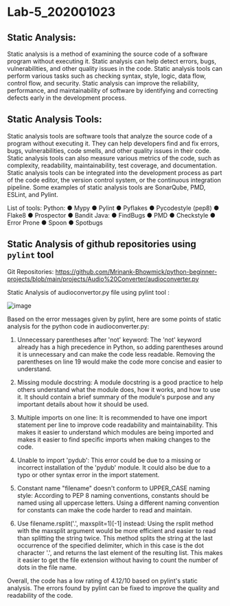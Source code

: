 # Lab-5_202001023

## Static Analysis: 
Static analysis is a method of examining the source code of a software program without executing it. Static analysis can help detect errors, bugs, vulnerabilities, and other quality issues in the code. Static analysis tools can perform various tasks such as checking syntax, style, logic, data flow, control flow, and security. Static analysis can improve the reliability, performance, and maintainability of software by identifying and correcting defects early in the development process.

## Static Analysis Tools: 
Static analysis tools are software tools that analyze the source code of a program without executing it. They can help developers find and fix errors, bugs, vulnerabilities, code smells, and other quality issues in their code. Static analysis tools can also measure various metrics of the code, such as complexity, readability, maintainability, test coverage, and documentation. Static analysis tools can be integrated into the development process as part of the code editor, the version control system, or the continuous integration pipeline. Some examples of static analysis tools are SonarQube, PMD, ESLint, and Pylint.

List of tools:
Python:
● Mypy
● Pylint
● Pyflakes
● Pycodestyle (pep8)
● Flake8
● Prospector
● Bandit
Java:
● FindBugs
● PMD
● Checkstyle
● Error Prone
● Spoon
● Spotbugs

## Static Analysis of github repositories using `pylint` tool

Git Repositories:
https://github.com/Mrinank-Bhowmick/python-beginner-projects/blob/main/projects/Audio%20Converter/audioconverter.py

Static Analysis of audioconvertor.py file using pylint tool :

![image](https://user-images.githubusercontent.com/120593300/227483387-b3c400a8-dc48-4777-81fa-133d2573285b.png)

Based on the error messages given by pylint, here are some points of static analysis for the python code in audioconverter.py:

1. Unnecessary parentheses after 'not' keyword: The 'not' keyword already has a high precedence in Python, so adding parentheses around it is unnecessary and can make the code less readable. Removing the parentheses on line 19 would make the code more concise and easier to understand.

2. Missing module docstring: A module docstring is a good practice to help others understand what the module does, how it works, and how to use it. It should contain a brief summary of the module's purpose and any important details about how it should be used.

3. Multiple imports on one line: It is recommended to have one import statement per line to improve code readability and maintainability. This makes it easier to understand which modules are being imported and makes it easier to find specific imports when making changes to the code.

4. Unable to import 'pydub': This error could be due to a missing or incorrect installation of the 'pydub' module. It could also be due to a typo or other syntax error in the import statement.

5. Constant name "filename" doesn't conform to UPPER_CASE naming style: According to PEP 8 naming conventions, constants should be named using all uppercase letters. Using a different naming convention for constants can make the code harder to read and maintain.

6. Use filename.rsplit('.', maxsplit=1)[-1] instead: Using the rsplit method with the maxsplit argument would be more efficient and easier to read than splitting the string twice. This method splits the string at the last occurrence of the specified delimiter, which in this case is the dot character '.', and returns the last element of the resulting list. This makes it easier to get the file extension without having to count the number of dots in the file name.

Overall, the code has a low rating of 4.12/10 based on pylint's static analysis. The errors found by pylint can be fixed to improve the quality and readability of the code.
